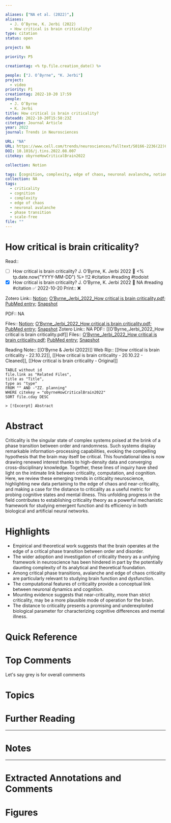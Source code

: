 ```yaml
---

aliases: ["NA et al. (2022)",]
aliases:
  - J. O’Byrne, K. Jerbi (2022)
  - How critical is brain criticality?
type: citation
status: open

project: NA

priority: P5

creationtag: <% tp.file.creation_date() %>

people: ["J. O’Byrne", "K. Jerbi"]
project:
  - video
priority: P1
creationtag: 2022-10-20 17:59
people:
  - J. O’Byrne
  - K. Jerbi
title: How critical is brain criticality?
dateadd: 2022-10-20T15:58:23Z
citetype: Journal Article
year: 2022
journal: Trends in Neurosciences

URL: "NA"
URL: https://www.cell.com/trends/neurosciences/fulltext/S0166-2236(22)00164-3#relatedArticles
DOI: 10.1016/j.tins.2022.08.007
citekey: obyrneHowCriticalBrain2022

collection: Notion

tags: [cognition, complexity, edge of chaos, neuronal avalanche, notion, phase transition, scale-free]
collection: NA
tags:
  - criticality
  - cognition
  - complexity
  - edge of chaos
  - neuronal avalanche
  - phase transition
  - scale-free
file: ""
---
```


# How critical is brain criticality?
Read:: 

- [ ] How critical is brain criticality? J. O’Byrne, K. Jerbi 2022 🛫 <% tp.date.now("YYYY-MM-DD") %> !!2 #citation #reading #todoist
- [x] How critical is brain criticality? J. O’Byrne, K. Jerbi 2022 🛫 NA #reading #citation ✅ 2022-10-20
Print::  ❌

Zotero Link:: [Notion](); [O’Byrne_Jerbi_2022_How critical is brain criticality.pdf](zotero://open-pdf/library/items/RV5YT5XE); [PubMed entry](); [Snapshot](zotero://open-pdf/library/items/SCM338AX)

PDF:: NA

Files:: [Notion](file:///); [O’Byrne_Jerbi_2022_How critical is brain criticality.pdf](file:///C:%5CUsers%5Cmichaelt%5CInsync%5Cm@tarlton.info%5CGoogle%20Drive%5C06.%20Zotero%5Cstorage%5CRV5YT5XE%5CO%E2%80%99Byrne_Jerbi_2022_How%20critical%20is%20brain%20criticality.pdf); [PubMed entry](file:///); [Snapshot](file:///C:%5CUsers%5Cmichaelt%5CInsync%5Cm@tarlton.info%5CGoogle%20Drive%5C06.%20Zotero%5Cstorage%5CSCM338AX%5CS0166-2236(22)00164-3.html)
Zotero Link:: NA
PDF:: [[O’Byrne_Jerbi_2022_How critical is brain criticality.pdf]]
Files:: [O’Byrne_Jerbi_2022_How critical is brain criticality.pdf](file:////home/michaelt/Insync/m@tarlton.info/Google%20Drive/06.%20Zotero/storage/RV5YT5XE/O%E2%80%99Byrne_Jerbi_2022_How%20critical%20is%20brain%20criticality.pdf); [PubMed entry](file:///); [Snapshot](file:////home/michaelt/Insync/m@tarlton.info/Google%20Drive/06.%20Zotero/storage/SCM338AX/S0166-2236(22)00164-3.html)

Reading Note:: [[O’Byrne & Jerbi (2022)]]
Web Rip::  [[How critical is brain criticality - 22.10.22]], [[How critical is brain criticality - 20.10.22 - Cleaned]], [[How critical is brain criticality -  Original]] 

```dataview
TABLE without id
file.link as "Related Files",
title as "Title",
type as "type"
FROM "" AND -"ZZ. planning"
WHERE citekey = "obyrneHowCriticalBrain2022" 
SORT file.cday DESC

> [!Excerpt] Abstract
```

# Abstract
Criticality is the singular state of complex systems poised at the brink of a phase transition between order and randomness. Such systems display remarkable information-processing capabilities, evoking the compelling hypothesis that the brain may itself be critical. This foundational idea is now drawing renewed interest thanks to high-density data and converging cross-disciplinary knowledge. Together, these lines of inquiry have shed light on the intimate link between criticality, computation, and cognition. Here, we review these emerging trends in criticality neuroscience, highlighting new data pertaining to the edge of chaos and near-criticality, and making a case for the distance to criticality as a useful metric for probing cognitive states and mental illness. This unfolding progress in the field contributes to establishing criticality theory as a powerful mechanistic framework for studying emergent function and its efficiency in both biological and artificial neural networks.

# Highlights

-   Empirical and theoretical work suggests that the brain operates at the edge of a critical phase transition between order and disorder.
-   The wider adoption and investigation of criticality theory as a unifying framework in neuroscience has been hindered in part by the potentially daunting complexity of its analytical and theoretical foundation.
-   Among critical phase transitions, avalanche and edge of chaos criticality are particularly relevant to studying brain function and dysfunction.
-   The computational features of criticality provide a conceptual link between neuronal dynamics and cognition.
-   Mounting evidence suggests that near-criticality, more than strict criticality, may be a more plausible mode of operation for the brain.
-   The distance to criticality presents a promising and underexploited biological parameter for characterizing cognitive differences and mental illness.

# Quick Reference


# Top Comments

Let's say grey is for overall comments


# Topics


# Further Reading 
 

----
# Notes


----
# Extracted Annotations and Comments


# Figures